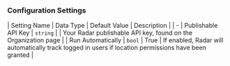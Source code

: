 

### Configuration Settings

| Setting Name |  Data Type    | Default Value  | Description |
| -
| Publishable API Key | `string` | <unset> | Your Radar publishable API key, found on the Organization page |
| Run Automatically | `bool` | True | If enabled, Radar will automatically track logged in users if location permissions have been granted |
